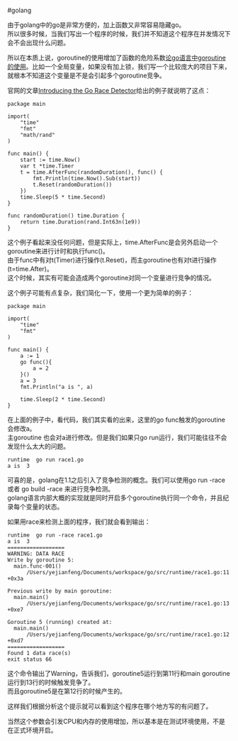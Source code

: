 #golang 

由于golang中的go是非常方便的，加上函数又非常容易隐藏go。  
所以很多时候，当我们写出一个程序的时候，我们并不知道这个程序在并发情况下会不会出现什么问题。

所以在本质上说，goroutine的使用增加了函数的危险系数[论go语言中goroutine的使用](http://www.cnblogs.com/yjf512/archive/2012/06/30/2571247.html)。比如一个全局变量，如果没有加上锁，我们写一个比较庞大的项目下来，就根本不知道这个变量是不是会引起多个goroutine竞争。

官网的文章[Introducing the Go Race Detector](http://blog.golang.org/race-detector)给出的例子就说明了这点：

```
package main

import(
    "time"
    "fmt"
    "math/rand"
)

func main() {
    start := time.Now()
    var t *time.Timer
    t = time.AfterFunc(randomDuration(), func() {
        fmt.Println(time.Now().Sub(start))
        t.Reset(randomDuration())
    })
    time.Sleep(5 * time.Second)
}

func randomDuration() time.Duration {
    return time.Duration(rand.Int63n(1e9))
}
```

这个例子看起来没任何问题，但是实际上，time.AfterFunc是会另外启动一个goroutine来进行计时和执行func()。  
由于func中有对t(Timer)进行操作(t.Reset)，而主goroutine也有对t进行操作(t=time.After)。  
这个时候，其实有可能会造成两个goroutine对同一个变量进行竞争的情况。

这个例子可能有点复杂，我们简化一下，使用一个更为简单的例子：

```
package main

import(
    "time"
    "fmt"
)

func main() {
    a := 1
    go func(){
        a = 2
    }()
    a = 3
    fmt.Println("a is ", a)

    time.Sleep(2 * time.Second)
}
```

在上面的例子中，看代码，我们其实看的出来，这里的go func触发的goroutine会修改a。  
主goroutine 也会对a进行修改。但是我们如果只go run运行，我们可能往往不会发现什么太大的问题。

```
runtime  go run race1.go
a is  3
```

可喜的是，golang在1.1之后引入了竞争检测的概念。我们可以使用go run -race 或者 go build -race 来进行竞争检测。  
golang语言内部大概的实现就是同时开启多个goroutine执行同一个命令，并且纪录每个变量的状态。

如果用race来检测上面的程序，我们就会看到输出：

```
runtime  go run -race race1.go
a is  3
==================
WARNING: DATA RACE
Write by goroutine 5:
  main.func·001()
      /Users/yejianfeng/Documents/workspace/go/src/runtime/race1.go:11 +0x3a

Previous write by main goroutine:
  main.main()
      /Users/yejianfeng/Documents/workspace/go/src/runtime/race1.go:13 +0xe7

Goroutine 5 (running) created at:
  main.main()
      /Users/yejianfeng/Documents/workspace/go/src/runtime/race1.go:12 +0xd7
==================
Found 1 data race(s)
exit status 66
```

这个命令输出了Warning，告诉我们，goroutine5运行到第11行和main goroutine运行到13行的时候触发竞争了。  
而且goroutine5是在第12行的时候产生的。

这样我们根据分析这个提示就可以看到这个程序在哪个地方写的有问题了。

当然这个参数会引发CPU和内存的使用增加，所以基本是在测试环境使用，不是在正式环境开启。